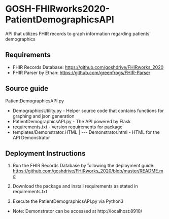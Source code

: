 # GOSH-FHIRworks2020-PatientDemographicsAPI
API that utilizes FHIR records to graph information regarding patients' demographics

## Requirements
- FHIR Records Database: https://github.com/goshdrive/FHIRworks_2020
- FHIR Parser by Ethan: https://github.com/greenfrogs/FHIR-Parser

## Source guide

PatientDemographicsAPI.py
- DemographicsUtility.py - Helper source code that contains functions for graphing and json generation
- PatientDemographicsAPI.py - The API powered by Flask
- requirements.txt - version requirements for package
- templates/Demonstrator.HTML | --- Demonstrator.html - HTML for the API Demonstrator


## Deployment Instructions
1. Run the FHIR Records Database by following the deployment guide: https://github.com/goshdrive/FHIRworks_2020/blob/master/README.md 

2. Download the package and install requirements as stated in requirements.txt

3. Execute the PatientDemographicsAPI.py via Python3

- Note: Demonstrator can be accessed at http://localhost:8910/
